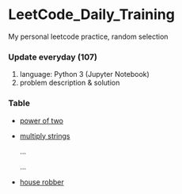 # LeetCode_Daily_Training
My personal leetcode practice, random selection
### Update everyday (107)
1) language: Python 3 (Jupyter Notebook)
2) problem description & solution 
### Table
* [power of two](https://github.com/xlyue92/LeetCode_Daily_Training/blob/master/%20power%20of%20two.ipynb)
* [multiply strings](https://github.com/xlyue92/LeetCode_Daily_Training/blob/master/multiply%20strings.ipynb)

     ...
     
     ...
   
* [house robber](https://github.com/xlyue92/LeetCode_Daily_Training/blob/master/house%20robber.ipynb)
